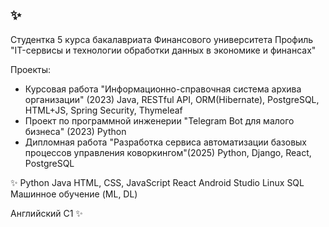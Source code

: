 ## ✨
Студентка 5 курса бакалавриата Финансового университета
Профиль "IT-сервисы и технологии обработки данных в экономике и финансах"

Проекты: 
 - Курсовая работа "Информационно-справочная система архива организации" (2023)
Java, RESTful API, ORM(Hibernate), PostgreSQL, HTML+JS, Spring Security, Thymeleaf
 - Проект по программной инженерии "Telegram Bot для малого бизнеса" (2023)
Python
 - Дипломная работа "Разработка сервиса автоматизации базовых процессов управления коворкингом"(2025)
Python, Django, React, PostgreSQL



✨
Python
Java 
HTML, CSS, JavaScript
React
Android Studio
Linux
SQL 
Машинное обучение (ML, DL)

Английский C1
✨


<!--
**ekazna/ekazna** is a ✨ _special_ ✨ repository because its `README.md` (this file) appears on your GitHub profile.

Here are some ideas to get you started:

- 🔭 I’m currently working on ...
- 🌱 I’m currently learning ...
- 👯 I’m looking to collaborate on ...
- 🤔 I’m looking for help with ...
- 💬 Ask me about ...
- 📫 How to reach me: ...
- 😄 Pronouns: ...
- ⚡ Fun fact: ...
-->
